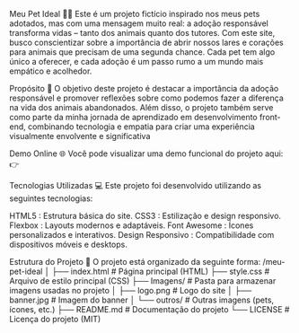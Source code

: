 Meu Pet Ideal 🐾✨
Este é um projeto fictício inspirado nos meus pets adotados, mas com uma mensagem muito real: a adoção responsável transforma vidas – tanto dos animais quanto dos tutores. Com este site, busco conscientizar sobre a importância de abrir nossos lares e corações para animais que precisam de uma segunda chance. Cada pet tem algo único a oferecer, e cada adoção é um passo rumo a um mundo mais empático e acolhedor.

Propósito 🌟
O objetivo deste projeto é destacar a importância da adoção responsável e promover reflexões sobre como podemos fazer a diferença na vida dos animais abandonados. Além disso, o projeto também serve como parte da minha jornada de aprendizado em desenvolvimento front-end, combinando tecnologia e empatia para criar uma experiência visualmente envolvente e significativa

Demo Online 🌐
Você pode visualizar uma demo funcional do projeto aqui:
👉

Tecnologias Utilizadas 💻
Este projeto foi desenvolvido utilizando as seguintes tecnologias:

HTML5 : Estrutura básica do site.
CSS3 : Estilização e design responsivo.
Flexbox : Layouts modernos e adaptáveis.
Font Awesome : Ícones personalizados e interativos.
Design Responsivo : Compatibilidade com dispositivos móveis e desktops.

Estrutura do Projeto 📂
O projeto está organizado da seguinte forma:
/meu-pet-ideal
│
├── index.html          # Página principal (HTML)
├── style.css           # Arquivo de estilo principal (CSS)
├── Imagens/            # Pasta para armazenar imagens usadas no projeto
│   ├── logo.png        # Logo do site
│   ├── banner.jpg      # Imagem do banner
│   └── outros/         # Outras imagens (pets, ícones, etc.)
├── README.md           # Documentação do projeto
└── LICENSE             # Licença do projeto (MIT)
